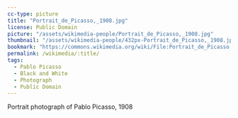 ```yaml
---
cc-type: picture
title: "Portrait_de_Picasso,_1908.jpg"
license: Public Domain
picture: "/assets/wikimedia-people/Portrait_de_Picasso,_1908.jpg"
thumbnail: "/assets/wikimedia-people/432px-Portrait_de_Picasso,_1908.jpg"
bookmark: "https://commons.wikimedia.org/wiki/File:Portrait_de_Picasso,_1908.jpg"
permalink: /wikimedia/:title/
tags:
  - Pablo Picasso
  - Black and White
  - Photograph
  - Public Domain
---
```

Portrait photograph of Pablo Picasso, 1908